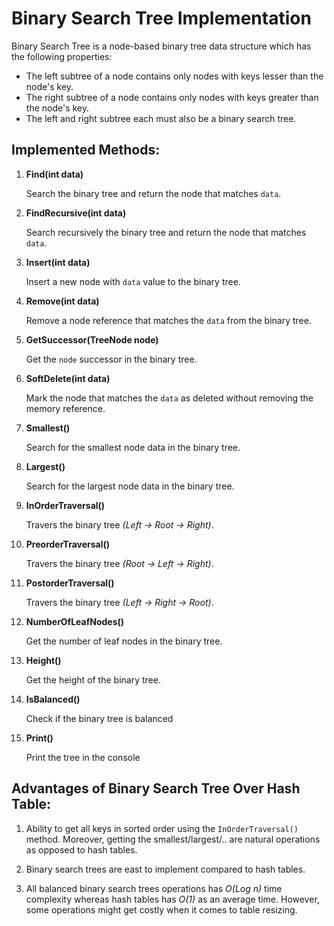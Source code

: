 # Binary Search Tree Implementation
Binary Search Tree is a node-based binary tree data structure which has the following properties:

- The left subtree of a node contains only nodes with keys lesser than the node's key.
- The right subtree of a node contains only nodes with keys greater than the node's key.
- The left and right subtree each must also be a binary search tree.

## Implemented Methods:
1. **Find(int data)**
  
    Search the binary tree and return the node that matches ``` data ```.
2. **FindRecursive(int data)**

    Search recursively the binary tree and return the node that matches ``` data ```.
3. **Insert(int data)**

    Insert a new node with ``` data ``` value to the binary tree.
4. **Remove(int data)**

    Remove a node reference that matches the ``` data ``` from the binary tree.
5. **GetSuccessor(TreeNode node)**

    Get the ``` node ``` successor in the binary tree.
6. **SoftDelete(int data)**

    Mark the node that matches the ``` data ``` as deleted without removing the memory reference.
7. **Smallest()**

    Search for the smallest node data in the binary tree.
8. **Largest()**

    Search for the largest node data in the binary tree.
9. **InOrderTraversal()**

    Travers the binary tree *(Left -> Root -> Right)*.
10. **PreorderTraversal()**

    Travers the binary tree *(Root -> Left -> Right)*.
11. **PostorderTraversal()**

    Travers the binary tree *(Left -> Right -> Root)*.
12. **NumberOfLeafNodes()**

    Get the number of leaf nodes in the binary tree.
13. **Height()**

    Get the height of the binary tree.
14. **IsBalanced()**

    Check if the binary tree is balanced
15. **Print()**

    Print the tree in the console
    
## Advantages of Binary Search Tree Over Hash Table:
1. Ability to get all keys in sorted order using the ``` InOrderTraversal() ``` method. Moreover, getting the smallest/largest/.. are natural operations as opposed to hash tables.

2. Binary search trees are east to implement compared to hash tables.

3. All balanced binary search trees operations has *O(Log n)* time complexity whereas hash tables has *O(1)* as an average time. However, some operations might get costly when it comes to table resizing.
